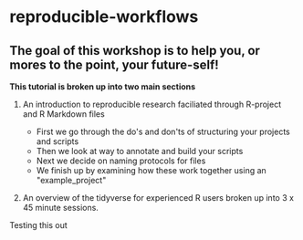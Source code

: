 # reproducible-workflows

## The goal of this workshop is to help you, or mores to the point, your future-self!

**This tutorial is broken up into two main sections**

1. An introduction to reproducible research faciliated through R-project and R Markdown files
    + First we go through the do's and don'ts of structuring your projects and scripts
    + Then we look at way to annotate and build your scripts
    + Next we decide on naming protocols for files
    + We finish up by examining how these work together using an "example_project"
 
 2. An overview of the tidyverse for experienced R users broken up into 3 x 45 minute sessions.   



Testing this out